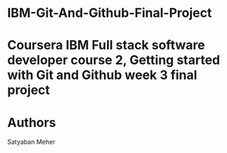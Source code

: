 # IBM-Git-And-Github-Final-Project

# Coursera IBM Full stack software developer course 2, Getting started with Git and Github week 3 final project
# Authors
Satyaban Meher

